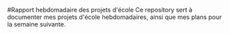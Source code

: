 #Rapport hebdomadaire des projets d'école
Ce repository sert à documenter mes projets d'école hebdomadaires, ainsi que mes plans pour la semaine suivante.


